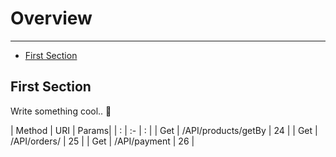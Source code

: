# Overview

---

- [First Section](#section-1)

<a name="section-1"></a>
## First Section

Write something cool.. 🦊


| Method | URI   | Params|
| : |   :-   |  :  |
| Get | /API/products/getBy | 24  |
| Get | /API/orders/   | 25  |
| Get | /API/payment  | 26  |
